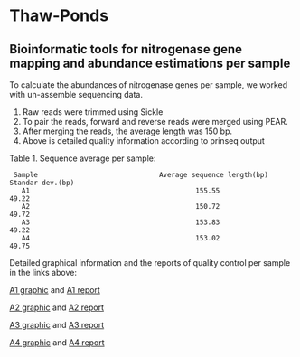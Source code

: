 # Thaw-Ponds

## Bioinformatic tools for nitrogenase gene mapping and abundance estimations per sample

 To calculate the abundances of nitrogenase genes per sample, we worked with un-assemble sequencing data.  
 1) Raw reads were trimmed using Sickle
 2) To pair the reads, forward and reverse reads were merged using PEAR. 
 3) After merging the reads, the average length was 150 bp.
 4) Above is detailed quality information according to prinseq output
 
 Table 1. Sequence average per sample:
 
     Sample                              Average sequence length(bp)              Standar dev.(bp)
       A1                                         155.55                          49.22
       A2                                         150.72                          49.72
       A3                                         153.83                          49.22
       A4                                         153.02                          49.75









Detailed graphical information and the reports of quality control per sample in the links above:

  [A1 graphic](./png_graphs.zip)  and   [A1 report](./A1.doc)
  
  [A2 graphic](./png_graphs_A2.zip) and   [A2 report](./A2.doc)

  [A3 graphic](./png_graphs_A3.zip) and   [A3 report](./A3.doc)
  
  [A4 graphic](./png_graphs_A4.zip) and   [A4 report](./A4.doc)
